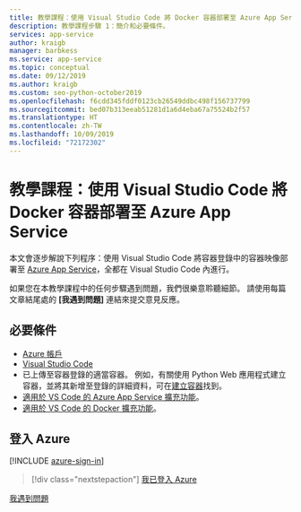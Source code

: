 ```yaml
---
title: 教學課程：使用 Visual Studio Code 將 Docker 容器部署至 Azure App Service
description: 教學課程步驟 1：簡介和必要條件。
services: app-service
author: kraigb
manager: barbkess
ms.service: app-service
ms.topic: conceptual
ms.date: 09/12/2019
ms.author: kraigb
ms.custom: seo-python-october2019
ms.openlocfilehash: f6cdd345fddf0123cb26549ddbc498f156737799
ms.sourcegitcommit: bed07b313eeab51281d1a6d4eba67a75524b2f57
ms.translationtype: HT
ms.contentlocale: zh-TW
ms.lasthandoff: 10/09/2019
ms.locfileid: "72172302"
---
```

# <a name="tutorial-deploy-docker-containers-to-azure-app-service-with-visual-studio-code"></a>教學課程：使用 Visual Studio Code 將 Docker 容器部署至 Azure App Service

本文會逐步解說下列程序：使用 Visual Studio Code 將容器登錄中的容器映像部署至 [Azure App Service](https://azure.microsoft.com/services/app-service/containers/)，全都在 Visual Studio Code 內進行。

如果您在本教學課程中的任何步驟遇到問題，我們很樂意聆聽細節。 請使用每篇文章結尾處的 **[我遇到問題]** 連結來提交意見反應。

## <a name="prerequisites"></a>必要條件

- [Azure 帳戶](https://azure.microsoft.com/free/?utm_source=campaign&utm_campaign=vscode-tutorial-docker-extension&mktingSource=vscode-tutorial-docker-extension)
- [Visual Studio Code](https://code.visualstudio.com/)
- 已上傳至容器登錄的適當容器。 例如，有關使用 Python Web 應用程式建立容器，並將其新增至登錄的詳細資料，可在[建立容器](https://code.visualstudio.com/docs/python/tutorial-create-containers)找到。
- [適用於 VS Code 的 Azure App Service 擴充功能](https://marketplace.visualstudio.com/items?itemName=ms-azuretools.vscode-azureappservice)。
- [適用於 VS Code 的 Docker 擴充功能](https://marketplace.visualstudio.com/items?itemName=ms-azuretools.vscode-docker)。

## <a name="sign-in-to-azure"></a>登入 Azure

[!INCLUDE [azure-sign-in](includes/azure-sign-in.md)]

> [!div class="nextstepaction"]
> [我已登入 Azure](tutorial-deploy-containers-02.md)

[我遇到問題](https://www.research.net/r/PWZWZ52?tutorial=vscode-appservice-containers&step=01-verify-prerequisites)
